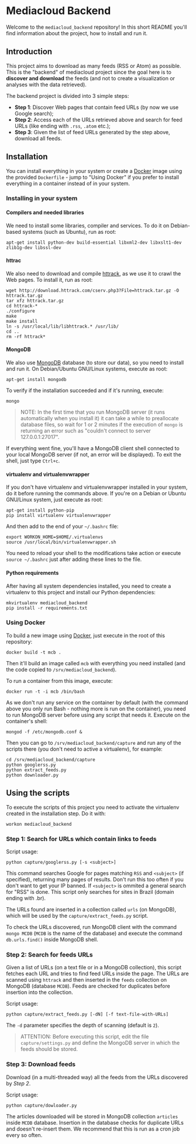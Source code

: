 Mediacloud Backend
==================

Welcome to the `mediacloud_backend` repository! In this short README you'll
find information about the project, how to install and run it.


## Introduction

This project aims to download as many feeds (RSS or Atom) as possible. This is
the "backend" of mediacloud project since the goal here is to **discover and
download** the feeds (and not to create a visualization or analyses with the
data retrieved).

The backend project is divided into 3 simple steps:

- **Step 1**: Discover Web pages that contain feed URLs (by now we use Google
  search);
- **Step 2**: Access each of the URLs retrieved above and search for feed URLs
  (like ending with `.rss`, `.atom` etc.);
- **Step 3**: Given the list of feed URLs generated by the step above, download
  all feeds.


## Installation

You can install everything in your system or create a
[Docker](http://docker.io) image using the provided `Dockerfile` - jump to
"Using Docker" if you prefer to install everything in a container instead of in
your system.

### Installing in your system

#### Compilers and needed libraries

We need to install some libraries, compiler and services. To do it on
Debian-based systems (such as Ubuntu), run as root:

    apt-get install python-dev build-essential libxml2-dev libxslt1-dev zlib1g-dev libssl-dev


#### httrac

We also need to download and compile [httrack](http://www.httrack.com/), as we
use it to crawl the Web pages. To install it, run as root:

    wget http://download.httrack.com/cserv.php3?File=httrack.tar.gz -O httrack.tar.gz
    tar xfz httrack.tar.gz
    cd httrack-*
    ./configure
    make
    make install
    ln -s /usr/local/lib/libhttrack.* /usr/lib/
    cd ..
    rm -rf httrack*


#### MongoDB

We also use [MongoDB](http://www.mongodb.org/) database (to store our data), so
you need to install and run it. On Debian/Ubuntu GNU/Linux systems, execute as
root:

    apt-get install mongodb

To verify if the installation succeeded and if it's running, execute:

    mongo

> NOTE: In the first time that you run MongoDB server (it runs automatically
> when you install it) it can take a while to preallocate database files, so
> wait for 1 or 2 minutes if the execution of `mongo` is returning an error
> such as "couldn't connect to server 127.0.0.1:27017".

If everything went fine, you'll have a MongoDB client shell connected to your
local MongoDB server (if not, an error will be displayed). To exit the shell,
just type `Ctrl+c`.


#### virtualenv and virtualenvwrapper

If you don't have virtualenv and virtualenvwrapper installed in your system,
do it before running the commands above. If you're on a Debian or Ubuntu
GNU/Linux system, just execute as root:

    apt-get install python-pip
    pip install virtualenv virtualenvwrapper

And then add to the end of your `~/.bashrc` file:

    export WORKON_HOME=$HOME/.virtualenvs
    source /usr/local/bin/virtualenvwrapper.sh

You need to reload your shell to the modifications take action or execute
`source ~/.bashrc` just after adding these lines to the file.


#### Python requirements

After having all system dependencies installed, you need to create a
virtualenv to this project and install our Python dependencies:

    mkvirtualenv mediacloud_backend
    pip install -r requirements.txt

### Using Docker

To build a new image using [Docker](http://docker.io), just execute in the root
of this repository:

    docker build -t mcb .

Then it'll build an image called `mcb` with everything you need installed (and
the code copied to `/srv/mediacloud_backend`).

To run a container from this image, execute:

    docker run -t -i mcb /bin/bash

As we don't run any service on the container by default (with the command above
you only run Bash - nothing more is run on the container), you need to run
MongoDB server before using any script that needs it. Execute on the
container's shell:

    mongod -f /etc/mongodb.conf &

Then you can go to `/srv/mediacloud_backend/capture` and run any of the scripts
there (you don't need to active a virtualenv), for example:

    cd /srv/mediacloud_backend/capture
    python googlerss.py
    python extract_feeds.py
    python downloader.py

## Using the scripts

To execute the scripts of this project you need to activate the virtualenv
created in the installation step. Do it with:

    workon mediacloud_backend


### Step 1: Search for URLs which contain links to feeds

Script usage:

    python capture/googlerss.py [-s <subject>]

This command searches Google for pages matching `RSS` and `<subject>` (if
specified), returning many pages of results. Don't run this too often if you
don't want to get your IP banned. If `<subject>` is ommited a general search
for "RSS" is done. This script only searches for sites in Brazil (domain ending
with .br).

The URLs found are inserted in a collection called `urls` (on MongoDB), which
will be used by the `capture/extract_feeds.py` script.

To check the URLs discovered, run MongoDB client with the command `mongo MCDB`
(`MCDB` is the name of the database) and execute the command `db.urls.find()`
inside MongoDB shell.


### Step 2: Search for feeds URLs

Given a list of URLs (on a text file or in a MongoDB collection), this script
fetches each URL and tries to find feed URLs inside the page. The URLs are
scanned using `httrack` and then inserted in the `feeds` collection on MongoDB
(database `MCDB`).  Feeds are checked for duplicates before insertion into the
collection.

Script usage:

    python capture/extract_feeds.py [-dN] [-f text-file-with-URLs]

The `-d` parameter specifies the depth of scanning (default is `2`).

> ATTENTION: Before executing this script, edit the file `capture/settings.py`
> and define the MongoDB server in which the feeds should be stored.


### Step 3: Download feeds

Download (in a multi-threaded way) all the feeds from the URLs discovered by
*Step 2*.

Script usage:

    python capture/dowloader.py

The articles downloaded will be stored in MongoDB collection `articles` inside
`MCDB` database.  Insertion in the database checks for duplicate URLs and
doesn't re-insert them.  We recommend that this is run as a cron job every so
often.
